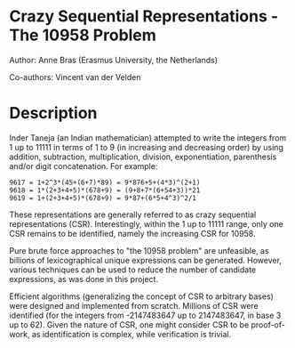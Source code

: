 # Crazy Sequential Representations - The 10958 Problem 

Author: Anne Bras (Erasmus University, the Netherlands)

Co-authors: Vincent van der Velden 

# Description

Inder Taneja (an Indian mathematician) attempted to write the integers from 1 up to 11111 in terms of 1 to 9 (in increasing and decreasing order) by using addition, subtraction, multiplication, division, exponentiation, parenthesis and/or digit concatenation. For example:

    9617 = 1+2^3*(45+(6+7)*89) = 9*876+5+(4*3)^(2+1) 
    9618 = 1*(2+3+4+5)*(678+9) = (9+8+7*(6+54+3))*21 
    9619 = 1+(2+3+4+5)*(678+9) = 9*87+(6*5+4^3)^2/1 

These representations are generally referred to as crazy sequential representations (CSR). Interestingly, within the 1 up to 11111 range, only one CSR remains to be identified, namely the increasing CSR for 10958.

Pure brute force approaches to "the 10958 problem" are unfeasible, as billions of lexicographical unique expressions can be generated. However, various techniques can be used to reduce the number of candidate expressions, as was done in this project.

Efficient algorithms (generalizing the concept of CSR to arbitrary bases) were designed and implemented from scratch. Millions of CSR were identified (for the integers from -2147483647 up to 2147483647, in base 3 up to 62). Given the nature of CSR, one might consider CSR to be proof-of-work, as identification is complex, while verification is trivial. 
